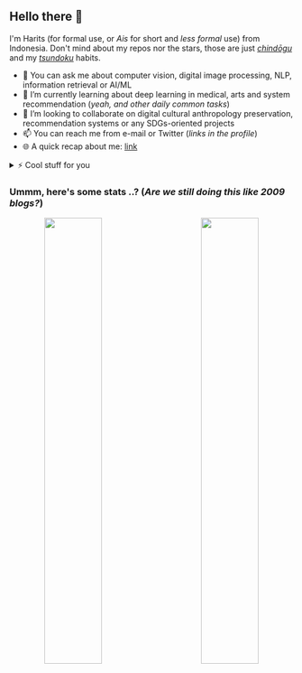 ## Hello there 👋

<!--
**otakbeku/otakbeku** is a ✨ _special_ ✨ repository because its `README.md` (this file) appears on your GitHub profile.

Here are some ideas to get you started:

- 🔭 I’m currently working on ...
- 🌱 I’m currently learning ...
- 👯 I’m looking to collaborate on ...
- 🤔 I’m looking for help with ...
- 💬 Ask me about ...
- 📫 How to reach me: ...
- 😄 Pronouns: ...
- ⚡ Fun fact: ...
-->

I'm Harits (for formal use, or *Ais* for short and _less formal_ use) from Indonesia. Don't mind about my repos nor the stars, those are just [_chindōgu_](https://en.wikipedia.org/wiki/Chindōgu) and my [_tsundoku_](https://en.wikipedia.org/wiki/Tsundoku) habits.

- 💬 You can ask me about computer vision, digital image processing, NLP, information retrieval or AI/ML
- 🌱 I’m currently learning about deep learning in medical, arts and system recommendation (_yeah, and other daily common tasks_)
- 👯 I’m looking to collaborate on digital cultural anthropology preservation, recommendation systems or any SDGs-oriented projects
- 📫 You can reach me from e-mail or Twitter (_links in the profile_)
- 🌐 A quick recap about me: [link](https://read.cv/otakbeku)

<details close>
<summary>⚡ Cool stuff for you</summary>
<br>
Besides deep learning and programming, another topic that I love to learn is how eyes and colors work in nature, mostly in animals and computers (or digital devices). I would like to suggest you watch
 <ul>
  <li><i>Life in Color with David Attenborough</i>
  </ul>
Or read 
 <ul>
   <li><i>Digital Color Management</i> by Edward J. Giorgianni and Thomas E. Madden
   <li><i>Measuring Colour (4th edition)</i> by R.W.G Hunt and M.R. Pointer
   <li><i>When the Machine Made Art: The Troubled History of Computer Art</i> by Grant D. Taylor
   <li><i>Digital Image Processing</i> by Rafael C. Gonzales and Richard E. Woods
   <li><i>Creative Selection: Inside Apple's Design Process During the Golden Age of Steve Jobs</i> by Ken Kocienda
   <li><i>Deep Reinforcement Learning in Action</i> by Alexander Zai & Brandon Brown
  </ul>
 
![img](https://images.unsplash.com/photo-1526319238109-524eecb9b913?ixlib=rb-1.2.1&ixid=MnwxMjA3fDB8MHxwaG90by1wYWdlfHx8fGVufDB8fHx8&auto=format&fit=crop&w=1310&q=80)
*Zebra image from [Ron Dauphin](https://unsplash.com/@rondomondo)*
 
 
</details>



### Ummm, here's some stats ..? (*Are we still doing this like 2009 blogs?*)

<div align="center"><img src="https://github-readme-stats.vercel.app/api?username=otakbeku&show_icons=true&count_private=true&hide_border=true" width="45%" align="left"/>
<img src="https://github-readme-stats.vercel.app/api/top-langs/?username=otakbeku&hide_border=true&layout=compact" width="45%" align="right"/>
</div>
